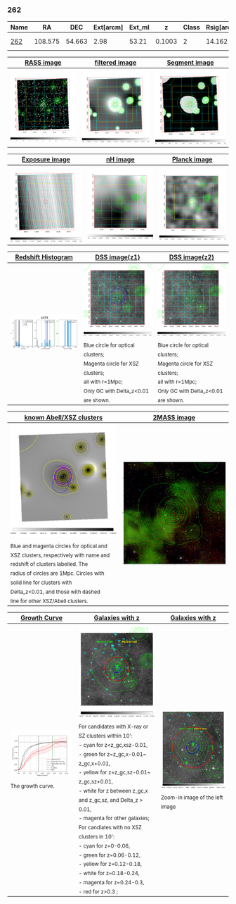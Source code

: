 <div STYLE="page-break-after: always;"></div>

### 262

|Name          |RA          |DEC      | Ext[arcm] | Ext_ml | z    | Class| Rsig[arcmin] | CRsig[c/s] | CR500[c/s] | R500[Mpc] |L500[erg/s]|F500[erg/s/cm^2]| M500[Msun]|Tx[keV]|beta|GC(XSZ,Delta_z<0.01)| GC(OPT,Delta_z<0.01)|GC|alias|
|--------------|------------|------------|---|---|-----------|--------|------|------|----|----|----|----|----|----|----|----|----|----|---|
|[262](script/262.md)     | 108.575       | 54.663       | 2.98    | 53.21   | 0.1003 | 2   | 14.162 |0.238 |0.223 |0.933 |1.017e+44 |3.987e-12 |2.540e+14 |3.927 |0.506 |Tar, |A, |Tar, A, |k375|

|[RASS image](../image/262/262_img.pdf)|[filtered image](../image/262/262_fil.pdf)|[Segment image](../image/262/262_seg.pdf)|
|-------------------|--------------------|-------------------|
| <img src="../image/262/262_img.png" width="300">  | <img src="../image/262/262_fil.png" width="300">   | <img src="../image/262/262_seg.png" width="300">  |

|[Exposure image](../image/262/262_mex.pdf)| [nH image](../image/262/262_nh.pdf)| [Planck image](../image/262/262_p.pdf)|
|-------------------|--------------------|-------------------|
|<img src="../image/262/262_mex.png" width="300">   | <img src="../image/262/262_nh.png" width="300">    | <img src="../image/262/262_p.png" width="300"> |

|[Redshift Histogram](../image/262/262_zg.pdf) | [DSS image(z1)](../image/262/262_dss_z1.pdf)      |  [DSS image(z2)](../image/262/262_dss_z2.pdf)    |
|-------------------|--------------------|-------------------|
|<img src="../image/262/262_zg.png" width="300"> |<img src="../image/262/262_dss_z1.png" width="300"> <sub><br>Blue circle for optical clusters; <br>Magenta circle for XSZ clusters; <br>all with r=1Mpc; <br>Only GC with Delta_z<0.01 are shown. </sub>| <img src="../image/262/262_dss_z2.png" width="300"><sub><br>Blue circle for optical clusters; <br>Magenta circle for XSZ clusters; <br>all with r=1Mpc; <br>Only GC with Delta_z<0.01 are shown. </sub> |

|[known Abell/XSZ clusters](../image/262/262_m.pdf) | [2MASS image](../image/262/262_2mass.pdf)      |
|-------------------|-------------------|
|<img src=../image/262/262_m.png width="300"> <sub><br>Blue and magenta circles for optical and <br>XSZ clusters, respectively with name and <br>redshift of clusters labelled. The <br>radius of circles are 1Mpc. Circles with <br>solid line for clusters with <br>Delta_z<0.01, and those with dashed <br>line for other XSZ/Abell clusters.        </sub>|<img src="../image/262/262_2mass.png" width="300">  |

|[Growth Curve](../image/262/262_gca_all.png) |[Galaxies with z](../image/262/262_opt_ned.pdf) |[Galaxies with z](../image/262/262_opt_ned_zoom.pdf) |
|-------------------|-------------------|-------------------|
| <img src="../image/262/262_gca_all.png" width="300"> <sub><br>The growth curve.</sub>| <img src=../image/262/262_opt_ned.png width="300"> <br><sub> For candidates with X-ray or SZ clusters within 10': <br> - cyan for z<z_gc,xsz-0.01, <br> - green for z=z_gc,x-0.01~ z_gc,x+0.01, <br> - yellow for z=z_gc,sz-0.01~ z_gc,sz+0.01, <br> - white for z between z_gc,x and z_gc,sz, and Delta_z > 0.01, <br> - magenta for other galaxies; <br>For candiates with no XSZ clusters in 10': <br> - cyan for z=0-0.06, <br> - green for z=0.06-0.12, <br> - yellow for z=0.12-0.18, <br> - white for z=0.18-0.24, <br> - magenta for z=0.24-0.3, <br> - red for z>0.3 ;  </sub>|<img src=../image/262/262_opt_ned_zoom.png width="300">  <br><sub> Zoom-in image of the left image</sub>|




